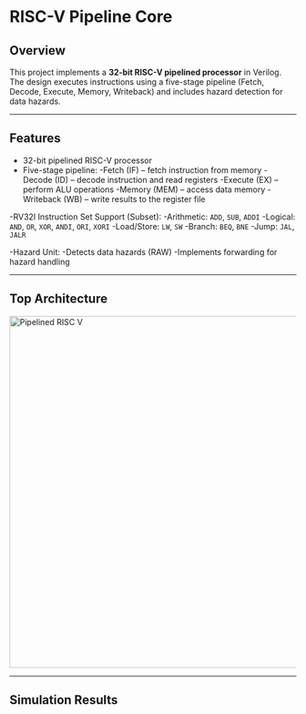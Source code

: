 # RISC-V Pipeline Core

## Overview
This project implements a **32-bit RISC-V pipelined processor** in Verilog.
The design executes instructions using a five-stage pipeline (Fetch, Decode, Execute, Memory, Writeback) and includes hazard detection for data hazards.

---

## Features 
- 32-bit pipelined RISC-V processor
- Five-stage pipeline:
  -Fetch (IF) – fetch instruction from memory
  -Decode (ID) – decode instruction and read registers
  -Execute (EX) – perform ALU operations
  -Memory (MEM) – access data memory
  -Writeback (WB) – write results to the register file

-RV32I Instruction Set Support (Subset):
  -Arithmetic: `ADD`, `SUB`, `ADDI`
  -Logical: `AND`, `OR`, `XOR`, `ANDI`, `ORI`, `XORI`
  -Load/Store: `LW`, `SW`
  -Branch: `BEQ`, `BNE` 
  -Jump: `JAL`, `JALR` 

-Hazard Unit:
  -Detects data hazards (RAW)
  -Implements forwarding for hazard handling

---

## Top Architecture
<img width="952" height="618" alt="Pipelined RISC V" src="https://github.com/user-attachments/assets/ba1e9cbf-6e15-4983-8e7f-03ca7d3807dc" />

---

## Simulation Results


  

